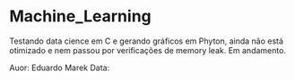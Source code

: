 # Machine_Learning

Testando data cience em C e gerando gráficos em Phyton, ainda não está otimizado e nem passou por verificações de memory leak. Em andamento.

Auor: Eduardo Marek
Data: 

